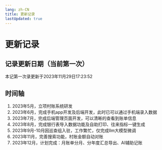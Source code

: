 ```yaml
---
lang: zh-CN
title: 更新记录
lastUpdated: true
---
```

# 更新记录
## 记录更新日期（当前第一次）
本记第一次录更新于2023年11月29日17:23:52
## 时间轴
1. 2023年5月，立项村账系统研发  
2. 2023年6月，完成手机app开发及后端开发，此时已可以通过手机端录入数据
3. 2023年7月，完成后端管理页面开发，可以清晰的查看到账单信息
4. 2023年8月，完成银行表导入数据功能及自助打印、往来指标一键生成
5. 2023年9月-10月因巡查组入驻，工作繁忙，仅完成llm大模型微调  
6. 2023年11月，完善搜索功能，村账金额自动对账
7. 2023年12月，计划完成：月账单分月、分年度汇总导出、AI辅助记账